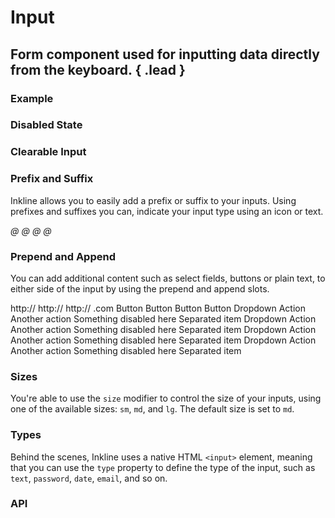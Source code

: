 # Input
## Form component used for inputting data directly from the keyboard. { .lead }

### Example

<i-code-preview title="Input" link="https://github.com/inkline/inkline/tree/master/src/components/Input">

<i-input v-model="inputValue" placeholder="Type something.." />

<template slot="html">

~~~html
<i-input v-model="value" placeholder="Type something.." />
~~~

</template>
<template slot="js">

~~~js
export default {
  data () {
    return {
      value: ''
    };
  }
}
~~~

</template>
<template slot="output">

Value: <code>{{inputValue}}</code>

</template>
</i-code-preview>

### Disabled State


<i-code-preview title="Disabled Input" link="https://github.com/inkline/inkline/tree/master/src/components/Input">

<i-input v-model="disabledInputValue" placeholder="Type something.." disabled />

<template slot="html">

~~~html
<i-input v-model="value" placeholder="Type something.." disabled />
~~~

</template>
<template slot="js">

~~~js
export default {
  data () {
    return {
      value: ''
    };
  }
}
~~~

</template>
</i-code-preview>

### Clearable Input

<i-code-preview title="Input" link="https://github.com/inkline/inkline/tree/master/src/components/Input">

<i-input v-model="clearableInputValue" placeholder="Type something.." clearable />

<template slot="html">

~~~html
<i-input v-model="value" placeholder="Type something.." clearable />
~~~

</template>
<template slot="js">

~~~js
export default {
  data () {
    return {
      value: ''
    };
  }
}
~~~

</template>
</i-code-preview>

### Prefix and Suffix
Inkline allows you to easily add a prefix or suffix to your inputs. Using prefixes and suffixes you can, indicate 
your input type using an icon or text. 


<i-code-preview title="Input" link="https://github.com/inkline/inkline/tree/master/src/components/Input">

<i-input v-model="prefixInputValue" placeholder="Type something.." class="_margin-bottom-1">
    <i slot="prefix">@</i>
</i-input>

<i-input v-model="suffixInputValue" placeholder="Type something.." class="_margin-bottom-1">
    <i slot="suffix">@</i>
</i-input>

<i-input v-model="prefixSuffixInputValue" placeholder="Type something..">
    <i slot="prefix">@</i>
    <i slot="suffix">@</i>
</i-input>

<template slot="html">

~~~html
<i-input v-model="value" placeholder="Type something..">
    <i slot="prefix">@</i>
</i-input>
~~~
~~~html
<i-input v-model="value" placeholder="Type something..">
    <i slot="suffix">@</i>
</i-input>
~~~
~~~html
<i-input v-model="value" placeholder="Type something..">
    <i slot="prefix">@</i>
    <i slot="suffix">@</i>
</i-input>
~~~

</template>
<template slot="js">

~~~js
export default {
  data () {
    return {
      value: ''
    };
  }
}
~~~

</template>
</i-code-preview>

### Prepend and Append
You can add additional content such as select fields, buttons or plain text, to either side of the input by using the prepend and append slots.


<i-code-preview title="Input Text Prepend and Append" link="https://github.com/inkline/inkline/tree/master/src/components/Input">

<i-input v-model="prependInputValue" placeholder="Type something.." class="_margin-bottom-1">
    <span slot="prepend">http://</span>
</i-input>

<i-input v-model="appendInputValue" placeholder="Type something.." class="_margin-bottom-1">
    <span slot="append">http://</span>
</i-input>

<i-input v-model="prependAppendInputValue" placeholder="Type something..">
    <span slot="prepend">http://</span>
    <span slot="append">.com</span>
</i-input>

<template slot="html">

~~~html
<i-input v-model="value" placeholder="Type something..">
    <span slot="prepend">http://</span>
</i-input>
~~~
~~~html
<i-input v-model="value" placeholder="Type something..">
    <span slot="append">.com</span>
</i-input>
~~~
~~~html
<i-input v-model="value" placeholder="Type something..">
    <span slot="prepend">http://</span>
    <span slot="append">.com</span>
</i-input>
~~~

</template>
<template slot="js">

~~~js
export default {
  data () {
    return {
      value: ''
    };
  }
}
~~~

</template>
</i-code-preview>

<i-code-preview title="Input Button Prepend and Append" link="https://github.com/inkline/inkline/tree/master/src/components/Input">

<i-input v-model="prependButtonInputValue" placeholder="Type something.." class="_margin-bottom-1">
    <i-button slot="prepend">Button</i-button>
</i-input>

<i-input v-model="appendButtonInputValue" placeholder="Type something.." class="_margin-bottom-1">
    <i-button slot="append">Button</i-button>
</i-input>

<i-input v-model="prependAppendButtonInputValue" placeholder="Type something..">
    <i-button slot="prepend">Button</i-button>
    <i-button slot="append">Button</i-button>
</i-input>

<template slot="html">

~~~html
<i-input v-model="value" placeholder="Type something..">
    <i-button slot="prepend">Button</i-button>
</i-input>
~~~
~~~html
<i-input v-model="value" placeholder="Type something..">
    <i-button slot="append">Button</i-button>
</i-input>
~~~
~~~html
<i-input v-model="value" placeholder="Type something..">
    <i-button slot="prepend">Button</i-button>
    <i-button slot="append">Button</i-button>
</i-input>
~~~

</template>
<template slot="js">

~~~js
export default {
  data () {
    return {
      value: ''
    };
  }
}
~~~

</template>
</i-code-preview>

<i-code-preview title="Input Button Prepend and Append" link="https://github.com/inkline/inkline/tree/master/src/components/Input">

<i-input v-model="prependDropdownInputValue" placeholder="Type something.." class="_margin-bottom-1">
    <i-dropdown slot="prepend">
        <i-button>Dropdown</i-button>
        <i-dropdown-menu>
            <i-dropdown-item href>Action</i-dropdown-item>
            <i-dropdown-item href>Another action</i-dropdown-item>
            <i-dropdown-item href disabled>Something disabled here</i-dropdown-item>
            <i-dropdown-divider />
            <i-dropdown-item>Separated item</i-dropdown-item>
        </i-dropdown-menu>
    </i-dropdown>
</i-input>

<i-input v-model="appendDropdownInputValue" placeholder="Type something.." class="_margin-bottom-1">
    <i-dropdown slot="append">
        <i-button>Dropdown</i-button>
        <i-dropdown-menu>
            <i-dropdown-item href>Action</i-dropdown-item>
            <i-dropdown-item href>Another action</i-dropdown-item>
            <i-dropdown-item href disabled>Something disabled here</i-dropdown-item>
            <i-dropdown-divider />
            <i-dropdown-item>Separated item</i-dropdown-item>
        </i-dropdown-menu>
    </i-dropdown>
</i-input>

<i-input v-model="prependAppendDropdownInputValue" placeholder="Type something..">
    <i-dropdown slot="prepend">
        <i-button>Dropdown</i-button>
        <i-dropdown-menu>
            <i-dropdown-item href>Action</i-dropdown-item>
            <i-dropdown-item href>Another action</i-dropdown-item>
            <i-dropdown-item href disabled>Something disabled here</i-dropdown-item>
            <i-dropdown-divider />
            <i-dropdown-item>Separated item</i-dropdown-item>
        </i-dropdown-menu>
    </i-dropdown>
    <i-dropdown slot="append">
        <i-button>Dropdown</i-button>
        <i-dropdown-menu>
            <i-dropdown-item href>Action</i-dropdown-item>
            <i-dropdown-item href>Another action</i-dropdown-item>
            <i-dropdown-item href disabled>Something disabled here</i-dropdown-item>
            <i-dropdown-divider />
            <i-dropdown-item>Separated item</i-dropdown-item>
        </i-dropdown-menu>
    </i-dropdown>
</i-input>

<template slot="html">

~~~html
<i-input v-model="value" placeholder="Type something..">
    <i-dropdown slot="prepend">
        <i-button>Dropdown</i-button>
        <i-dropdown-menu>
            <i-dropdown-item href>Action</i-dropdown-item>
            <i-dropdown-item href>Another action</i-dropdown-item>
            <i-dropdown-item href disabled>Something disabled here</i-dropdown-item>
            <i-dropdown-divider />
            <i-dropdown-item>Separated item</i-dropdown-item>
        </i-dropdown-menu>
    </i-dropdown>
</i-input>
~~~
~~~html
<i-input v-model="value" placeholder="Type something..">
    <i-dropdown slot="append">
        <i-button>Dropdown</i-button>
        <i-dropdown-menu>
            <i-dropdown-item href>Action</i-dropdown-item>
            <i-dropdown-item href>Another action</i-dropdown-item>
            <i-dropdown-item href disabled>Something disabled here</i-dropdown-item>
            <i-dropdown-divider />
            <i-dropdown-item>Separated item</i-dropdown-item>
        </i-dropdown-menu>
    </i-dropdown>
</i-input>
~~~
~~~html
<i-input v-model="value" placeholder="Type something..">
    <i-dropdown slot="prepend">
        <i-button>Dropdown</i-button>
        <i-dropdown-menu>
            <i-dropdown-item href>Action</i-dropdown-item>
            <i-dropdown-item href>Another action</i-dropdown-item>
            <i-dropdown-item href disabled>Something disabled here</i-dropdown-item>
            <i-dropdown-divider />
            <i-dropdown-item>Separated item</i-dropdown-item>
        </i-dropdown-menu>
    </i-dropdown>
    <i-dropdown slot="append">
        <i-button>Dropdown</i-button>
        <i-dropdown-menu>
            <i-dropdown-item href>Action</i-dropdown-item>
            <i-dropdown-item href>Another action</i-dropdown-item>
            <i-dropdown-item href disabled>Something disabled here</i-dropdown-item>
            <i-dropdown-divider />
            <i-dropdown-item>Separated item</i-dropdown-item>
        </i-dropdown-menu>
    </i-dropdown>
</i-input>
~~~

</template>
<template slot="js">

~~~js
export default {
  data () {
    return {
      value: ''
    };
  }
}
~~~

</template>
</i-code-preview>

### Sizes
You're able to use the `size` modifier to control the size of your inputs, using one of the available sizes: `sm`, `md`, and `lg`. The default size is set to `md`.

<i-code-preview title="Input Sizes" link="https://github.com/inkline/inkline/tree/master/src/components/Input">

<div class="_margin-bottom-1">
    <i-input size="sm" v-model="smInputValue" placeholder="Type something small.." />
</div>

<div class="_margin-bottom-1">
    <i-input size="md" v-model="mdInputValue" placeholder="Type something medium.." />
</div>

<div>
    <i-input size="lg" v-model="lgInputValue" placeholder="Type something large.." />
</div>

<template slot="html">

~~~html
<i-input size="sm" v-model="value" placeholder="Type something small.." />
~~~
~~~html
<i-input size="md" v-model="value" placeholder="Type something medium.." />
~~~
~~~html
<i-input size="lg" v-model="value" placeholder="Type something large.." />
~~~

</template>
<template slot="js">

~~~js
export default {
  data () {
    return {
      value: ''
    };
  }
}
~~~

</template>
</i-code-preview>

### Types
Behind the scenes, Inkline uses a native HTML `<input>` element, meaning that you can use the `type` property to define the type of the input, such as `text`, `password`, `date`, `email`, and so on.


<i-code-preview title="Input Type" link="https://github.com/inkline/inkline/tree/master/src/components/Input">

<div>
    <i-input type="password" v-model="passwordInputValue" placeholder="Enter your password.." />
</div>

<template slot="html">

~~~html
<i-input type="password" v-model="value" placeholder="Enter your password.." />
~~~

</template>
<template slot="js">

~~~js
export default {
  data () {
    return {
      value: ''
    };
  }
}
~~~

</template>
</i-code-preview>

### API

<i-api-preview title="Input API" markup="i-input" expanded>
    <template slot="props">
        <i-table bordered responsive>
            <thead>
                <tr>
                    <th>Property</th>
                    <th>Description</th>
                    <th>Type</th>
                    <th>Accepted</th>
                    <th>Default</th>
                </tr>
            </thead>
            <tbody>
                <tr>
                    <td>clearable</td>
                    <td>Sets the input as clearable. Clearable inputs have a clear icon when value a is provided.</td>
                    <td><code>Boolean</code></td>
                    <td><code>true</code>, <code>false</code></td>
                    <td><code>false</code></td>
                </tr>
                <tr>
                    <td>disabled</td>
                    <td>Sets the state of the input form component as disabled.</td>
                    <td><code>Boolean</code></td>
                    <td><code>true</code>, <code>false</code></td>
                    <td><code>false</code></td>
                </tr>
                <tr>
                    <td>placeholder</td>
                    <td>Sets the placeholder of the input form component.</td>
                    <td><code>String</code></td>
                    <td></td>
                    <td></td>
                </tr>
                <tr>
                    <td>readonly</td>
                    <td>Sets the state of the input form component as readonly.</td>
                    <td><code>Boolean</code></td>
                    <td><code>true</code>, <code>false</code></td>
                    <td><code>false</code></td>
                </tr>
                <tr>
                    <td>schema</td>
                    <td>Provides a schema binding to the input form component. See the <nuxt-link to="/docs/forms/form-validation">Form Validation</nuxt-link> documentation.</td>
                    <td><code>Object</code></td>
                    <td></td>
                    <td></td>
                </tr>
                <tr>
                    <td>size</td>
                    <td>Sets the size of the input form component.</td>
                    <td><code>String</code></td>
                    <td><code>sm</code>, <code>md</code>, <code>lg</code></td>
                    <td><code>md</code></td>
                </tr>
                <tr>
                    <td>type</td>
                    <td>Sets the type of the input form component.</td>
                    <td><code>String</code></td>
                    <td><code>text</code>, <code>password</code></td>
                    <td><code>text</code></td>
                </tr>
                <tr>
                    <td>value</td>
                    <td>Sets the value of the input form component. To be provided using the <code>v-model</code> directive.</td>
                    <td><code>String</code></td>
                    <td></td>
                    <td></td>
                </tr>
            </tbody>
        </i-table>
    </template>
    <template slot="slots">
        <i-table bordered responsive class="_margin-bottom-0">
            <thead>
                <tr>
                    <th>Name</th>
                    <th>Description</th>
                </tr>
            </thead>
            <tbody>
                <tr>
                    <td>prepend</td>
                    <td>Slot for input prepend content. Prepended content appears before the input inside a button-like container.</td>
                </tr>
                <tr>
                    <td>append</td>
                    <td>Slot for input append content. Appended content appears after the input inside a button-like container.</td>
                </tr>
                <tr>
                    <td>prefix</td>
                    <td>Slot for input prefix content. The prefix content appears inside the input field, on the left side.</td>
                </tr>
                <tr>
                    <td>suffix</td>
                    <td>Slot for input suffix content. The suffix content appears inside the input field, on the right side.</td>
                </tr>
            </tbody>
        </i-table>
    </template>
    <template slot="events">
        <i-table bordered responsive class="_margin-bottom-0">
            <thead>
                <tr>
                    <th>Name</th>
                    <th>Description</th>
                    <th>Prototype</th>
                </tr>
            </thead>
            <tbody>
                <tr>
                    <td>click</td>
                    <td>Emitted when input form component is clicked.</td>
                    <td><code>(event: Event) => {}</code></td>
                </tr>
                <tr>
                    <td>focus</td>
                    <td>Emitted when input form component is focused.</td>
                    <td><code>(event: Event) => {}</code></td>
                </tr>
                <tr>
                    <td>blur</td>
                    <td>Emitted when input form component is blurred.</td>
                    <td><code>(event: Event) => {}</code></td>
                </tr>
                <tr>
                    <td>change</td>
                    <td>Emitted when input form component value changes.</td>
                    <td><code>(value: String) => {}</code></td>
                </tr>
                <tr>
                    <td>input</td>
                    <td>Emitted when input form component value changes.</td>
                    <td><code>(value: String) => {}</code></td>
                </tr>
                <tr>
                    <td>mouseenter</td>
                    <td>Emitted when input form component is hovered.</td>
                    <td><code>(value: String) => {}</code></td>
                </tr>
                <tr>
                    <td>mouseleave</td>
                    <td>Emitted when input form component is not hovered anymore.</td>
                    <td><code>(value: String) => {}</code></td>
                </tr>
            </tbody>
        </i-table>
    </template>
</i-api-preview>
